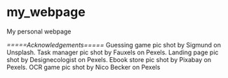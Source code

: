 # my_webpage
My personal webpage

*=====Acknowledgements=====*
Guessing game pic shot by Sigmund on Unsplash.
Task manager pic shot by Fauxels on Pexels.
Landing page pic shot by Designecologist on Pexels.
Ebook store pic shot by Pixabay on Pexels.
OCR game pic shot by Nico Becker on Pexels